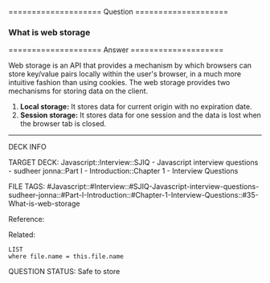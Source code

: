 ==================== Question ====================  

### What is web storage  

==================== Answer ====================  

Web storage is an API that provides a mechanism by which browsers can store
key/value pairs locally within the user's browser, in a much more intuitive
fashion than using cookies. The web storage provides two mechanisms for storing
data on the client.

1. **Local storage:** It stores data for current origin with no expiration date.
2. **Session storage:** It stores data for one session and the data is lost when
   the browser tab is closed.

---

DECK INFO

TARGET DECK: Javascript::Interview::SJIQ - Javascript interview questions -
sudheer jonna::Part I - Introduction::Chapter 1 - Interview Questions

FILE TAGS:
#Javascript::#Interview::#SJIQ-Javascript-interview-questions-sudheer-jonna::#Part-I-Introduction::#Chapter-1-Interview-Questions::#35-What-is-web-storage

Reference:

Related:

```dataview
LIST
where file.name = this.file.name
```

QUESTION STATUS: Safe to store
